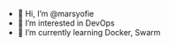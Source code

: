 - 👋 Hi, I’m @marsyofie
- 👀 I’m interested in DevOps
- 🌱 I’m currently learning Docker, Swarm

<!---
marsyofie/marsyofie is a ✨ special ✨ repository because its `README.md` (this file) appears on your GitHub profile.
You can click the Preview link to take a look at your changes.
--->
